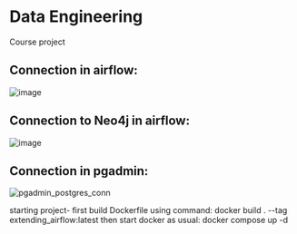# Data Engineering

Course project

## Connection in airflow:

![image](https://user-images.githubusercontent.com/65699582/212464441-25939fe8-63cd-43b9-97a3-a20dd5f13891.png)

## Connection to Neo4j in airflow:

![image](https://user-images.githubusercontent.com/65699582/212529234-11d0113f-18eb-4744-ac8f-a9625ce79b52.png)

## Connection in pgadmin:

![pgadmin_postgres_conn](https://user-images.githubusercontent.com/73596929/210316541-083e41a4-d30b-44e7-90cc-7fa2bb5b3128.png)

starting project- first build Dockerfile using command: docker build . --tag extending_airflow:latest
then start docker as usual: docker compose up -d
